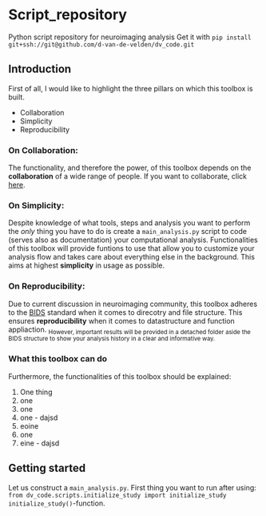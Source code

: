 # Script_repository
  Python script repository for neuroimaging analysis
Get it with `pip install git+ssh://git@github.com/d-van-de-velden/dv_code.git`



## Introduction
  First of all, I would like to highlight the three pillars on which this toolbox is built.
- Collaboration
- Simplicity
- Reproducibility

### On Collaboration:
  The functionality, and therefore the power, of this toolbox depends on the **collaboration** of a wide range of people. If you want to collaborate, click [here](https://www.skeidelab.com/).
  
### On Simplicity:
  Despite knowledge of what tools, steps and analysis you want to perform the *only* thing you have to do is create a `main_analysis.py` script to code (serves also as documentation) your computational analysis. Functionalities of this toolbox will provide funtions to use that allow you to customize your analysis flow and takes care about everything else in the background. This aims at highest **simplicity** in usage as possible.
  
### On Reproducibility:
  Due to current discussion in neuroimaging community, this toolbox adheres to the [BIDS](https://bids.neuroimaging.io/) standard when it comes to direcotry and file structure. This ensures **reproducibility** when it comes to datastructure and function appliaction.
<sub>However, important results will be provided in a detached folder aside  the BIDS structure to show your analysis history in a clear and informative way.</sub>


### What this toolbox can do
  Furthermore, the functionalities of this toolbox should be explained:
  1. One thing
  2. one
  3. one
  4. one
    - dajsd
  6. eoine
  7. one
  8. eine
    - dajsd


## Getting started
Let us construct a `main_analysis.py`. First thing you want to run after using:
`from dv_code.scripts.initialize_study import initialize_study`
`initialize_study()`-function.
